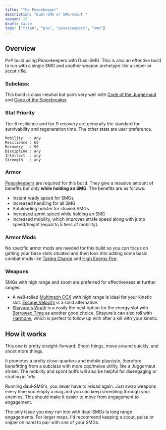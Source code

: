 ```yaml
---
title: "The Peacekeeper"
description: "Dual-SMG or SMG/scout."
season: 15
draft: false
tags: ["titan", "pvp", "peacekeepers", "smg"]
---
```


## Overview
PvP build using Peacekeepers with Dual-SMG. This is also an effective build to run with a single SMG and another weapon archetype like a sniper or scout rifle.  

### Subclass:
This build is class-neutral but pairs very well with [Code of the Juggernaut](https://d2.destinygamewiki.com/wiki/Code_of_the_Juggernaut) and [Code of the Seigebreaker](https://d2.destinygamewiki.com/wiki/Code_of_the_Siegebreaker).

### Stat Priority
Tier 6 resilience and tier 9 recovery are generally the standard for survivability and regeneration time. The other stats are user preference.
``` 
Mobility   : Any
Resilience : 60
Recovery   : 90
Discipline : any
Intellect  : any
Strength   : any
```

### Armor
[Peacekeepers](https://www.light.gg/db/items/3539357319/peacekeepers/) are required for this build. They give a massive amount of benefits but only **while holding an SMG**. The benefits are as follows:
  * Instant ready speed for SMGs
  * Increased handling for all SMG
  * Autoloading holster for stowed SMGs
  * Increased sprint speed while holding an SMG
  * Increased mobility, which improves strafe speed along with jump speed/height (equal to 5 tiers of mobility).

### Armor Mods
No specific armor mods are needed for this build so you can focus on getting your base stats situated and then look into adding some basic combat mods like [Taking Charge](https://www.light.gg/db/items/3632726238/taking-charge/) and [High Energy Fire](https://www.light.gg/db/items/3632726237/high-energy-fire/).

### Weapons
SMGs with high range and zoom are preferred for effectiveness at further ranges. 
* A well-rolled [Multimach CCX](https://d2gunsmith.com/w/3717177717?s=663495154,3142289711,2450788523,591790007,2697220197,0) with high range is ideal for your kinetic slot. [Escape Velocity](https://d2gunsmith.com/w/1786797708?s=663495154,3142289711,1866048759,706527188,2697220197,0) is a solid alternative.
* [Shayura's Wrath](https://d2gunsmith.com/w/4023807721?s=3250034553,3142289711,588594999,438098033,2697220197,3789184904) is a easily the best option for the energy slot with [Borrowed Time](https://d2gunsmith.com/w/875848769?s=3250034553,1885400500,2846385770,1890422124,2697220197,0) as another good choice. Shayura's can also roll with [Harmony](https://www.light.gg/db/items/438098033/harmony/), which is perfect to follow up with after a kill with your kinetic.

## How it works
This one is pretty straight-forward. Shoot things, move around quickly, and shoot more things. 

It promotes a pretty close-quarters and mobile playstyle, therefore benefitting from a subclass with more cqc/melee utility, like a Juggernaut striker. The mobility and sprint buffs will also be helpful for disengaging or strafing in 1v1s.

Running daul-SMG's, you never have to reload again. Just swap weapons every time you empty a mag and you can keep shredding through your enemies. This should make it easier to move from engagement to engagement.

The only issue you *may* run into with daul-SMGs is long range engagements. For larger maps, I'd recommend keeping a scout, pulse or sniper on hand to pair with one of your SMGs.
